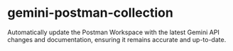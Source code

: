 # gemini-postman-collection
Automatically update the Postman Workspace with the latest Gemini API changes and documentation, ensuring it remains accurate and up-to-date.
